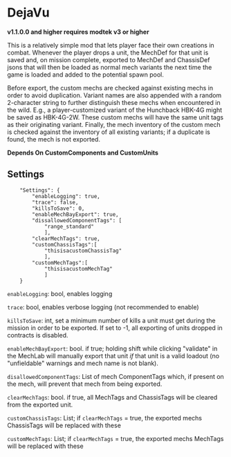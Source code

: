 # DejaVu

**v1.1.0.0 and higher requires modtek v3 or higher**

This is a relatively simple mod that lets player face their own creations in combat. Whenever the player drops a unit, the MechDef for that unit is saved and, on mission complete, exported to MechDef and ChassisDef jsons that will then be loaded as normal mech variants the next time the game is loaded and added to the potential spawn pool.

Before export, the custom mechs are checked against existing mechs in order to avoid duplication. Variant names are also appended with a random 2-character string to further distinguish these mechs when encountered in the wild. E.g., a player-customized variant of the Hunchback HBK-4G might be saved as HBK-4G-2W. These custom mechs will have the same unit tags as their originating variant. Finally, the mech inventory of the custom mech is checked against the inventory of all existing variants; if a duplicate is found, the mech is not exported.

<b>Depends On CustomComponents and CustomUnits</b>

## Settings

```
	"Settings": {
		"enableLogging": true,
		"trace": false,
		"killsToSave": 0,
		"enableMechBayExport": true,
		"dissallowedComponentTags": [
			"range_standard"
			],
		"clearMechTags": true,
		"customChassisTags":[
			"thisisacustomChassisTag"
			],
		"customMechTags":[
			"thisisacustomMechTag"
			]
	}
```

`enableLogging`: bool, enables logging

`trace`: bool, enables verbose logging (not recommended to enable)

`killsToSave`: int, set a minimum number of kills a unit must get during the mission in order to be exported. If set to -1, all exporting of units dropped in contracts is disabled.

`enableMechBayExport`: bool. if true; holding shift while clicking "validate" in the MechLab will manually export that unit <i>if</i> that unit is a valid loadout (no "unfieldable" warnings and mech name is not blank).

`disallowedComponentTags`: List of mech ComponentTags which, if present on the mech, will prevent that mech from being exported.

`clearMechTags`: bool. if true, all MechTags and ChassisTags will be cleared from the exported unit.

`customChassisTags`:  List<string>; if `clearMechTags` = true, the exported mechs ChassisTags will be replaced with these

`customMechTags`:  List<string>; if `clearMechTags` = true, the exported mechs MechTags will be replaced with these
